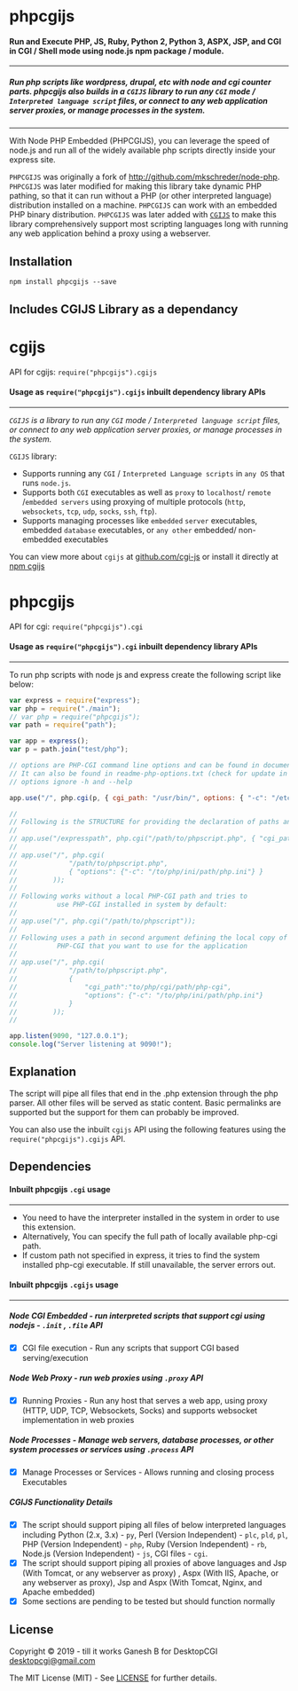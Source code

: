 # phpcgijs

#### Run and Execute PHP, JS, Ruby, Python 2, Python 3, ASPX, JSP, and CGI in CGI / Shell mode using node.js npm package / module.


---

##### Run php scripts like wordpress, drupal, etc with node and cgi counter parts. phpcgijs also builds in a `CGIJS` library to run any `CGI` mode / `Interpreted language script` files, or connect to any web application server proxies, or manage processes in the system.


---

With Node PHP Embedded (PHPCGIJS), you can leverage the speed of node.js and run all of the widely available php scripts directly inside your express site.

`PHPCGIJS` was originally a fork of http://github.com/mkschreder/node-php. `PHPCGIJS` was later modified for making this library take dynamic PHP pathing, so that it can run without a PHP (or other interpreted language) distribution installed on a machine. `PHPCGIJS` can work with an embedded PHP binary distribution. `PHPCGIJS` was later added with [`CGIJS`](https://www.npmjs.com/package/cgijs) to make this library comprehensively support most scripting languages long with running any web application behind a proxy using a webserver.

## Installation

```
npm install phpcgijs --save
```

## Includes CGIJS Library as a dependancy

# cgijs

API for cgijs: `require("phpcgijs").cgijs`

#### Usage as `require("phpcgijs").cgijs` inbuilt dependency library APIs

---

_`CGIJS` is a library to run any `CGI` mode / `Interpreted language script` files, or connect to any web application server proxies, or manage processes in the system._

`CGIJS` library:

- Supports running any `CGI` / `Interpreted Language scripts` in `any OS` that runs `node.js`.
- Supports both `CGI` executables as well as `proxy` to `localhost`/ `remote` /`embedded servers` using proxying of multiple protocols (`http`, `websockets`, `tcp`, `udp`, `socks`, `ssh`, `ftp`).
- Supports managing processes like `embedded` `server` executables, embedded `database` executables, or `any other` embedded/ non-embedded executables

You can view more about `cgijs` at [github.com/cgi-js](https://github.com/cgi-js/cgi-js) or install it directly at [npm cgijs](https://www.npmjs.com/package/cgijs)

# phpcgijs

API for cgi: `require("phpcgijs").cgi`

#### Usage as `require("phpcgijs").cgi` inbuilt dependency library APIs

---

To run php scripts with node js and express create the following script like below:

```javascript
var express = require("express");
var php = require("./main");
// var php = require("phpcgijs");
var path = require("path");

var app = express();
var p = path.join("test/php");

// options are PHP-CGI command line options and can be found in documentation
// It can also be found in readme-php-options.txt (check for update in docs)
// options ignore -h and --help

app.use("/", php.cgi(p, { cgi_path: "/usr/bin/", options: { "-c": "/etc/php.ini" } }));

// 
// Following is the STRUCTURE for providing the declaration of paths and options:
//
// app.use("/expresspath", php.cgi("/path/to/phpscript.php", { "cgi_path":"to/php/cgi/path/php-cgi", options: { "-c": "/etc/php.ini" } }))
// 
// app.use("/", php.cgi(
//             "/path/to/phpscript.php",
//             { "options": {"-c": "/to/php/ini/path/php.ini"} }
//         ));
// 
// Following works without a local PHP-CGI path and tries to
//          use PHP-CGI installed in system by default:
// 
// app.use("/", php.cgi("/path/to/phpscript"));
// 
// Following uses a path in second argument defining the local copy of
//          PHP-CGI that you want to use for the application
// 
// app.use("/", php.cgi(
//             "/path/to/phpscript.php",
//             {
//                 "cgi_path":"to/php/cgi/path/php-cgi",
//                 "options": {"-c": "/to/php/ini/path/php.ini"}
//             }
//         ));
// 

app.listen(9090, "127.0.0.1");
console.log("Server listening at 9090!");
```

## Explanation

The script will pipe all files that end in the .php extension through the php parser. All other files will be served as static content. Basic permalinks are supported but the support for them can probably be improved.

You can also use the inbuilt `cgijs` API using the following features using the `require("phpcgijs").cgijs` API.

## Dependencies

#### Inbuilt phpcgijs `.cgi` usage

---

- You need to have the interpreter installed in the system in order to use this extension.
- Alternatively, You can specify the full path of locally available php-cgi path.
- If custom path not specified in express, it tries to find the system installed php-cgi executable. If still unavailable, the server errors out.

#### Inbuilt phpcgijs `.cgijs` usage

---

##### Node CGI Embedded - run interpreted scripts that support cgi using nodejs - `.init` , `.file` API

- [x] CGI file execution - Run any scripts that support CGI based serving/execution

##### Node Web Proxy - run web proxies using `.proxy` API

- [x] Running Proxies - Run any host that serves a web app, using proxy (HTTP, UDP, TCP, Websockets, Socks) and supports websocket implementation in web proxies

##### Node Processes - Manage web servers, database processes, or other system processes or services using `.process` API

- [x] Manage Processes or Services - Allows running and closing process Executables

##### CGIJS Functionality Details

- [x] The script should support piping all files of below interpreted languages including Python (2.x, 3.x) - `py`, Perl (Version Independent) - `plc`, `pld`, `pl`, PHP (Version Independent) - `php`, Ruby (Version Independent) - `rb`, Node.js (Version Independent) - `js`, CGI files - `cgi`.
- [x] The script should support piping all proxies of above languages and Jsp (With Tomcat, or any webserver as proxy) , Aspx (With IIS, Apache, or any webserver as proxy), Jsp and Aspx (With Tomcat, Nginx, and Apache embedded)
- [x] Some sections are pending to be tested but should function normally

## License

Copyright © 2019 - till it works Ganesh B for DesktopCGI <desktopcgi@gmail.com>

The MIT License (MIT) - See [LICENSE](https://github.com/cgi-js/node-php-cgi/blob/master/LICENSE) for further details.
